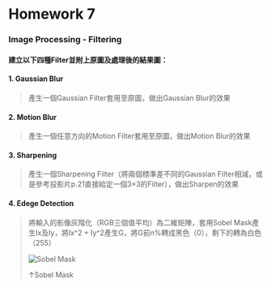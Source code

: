 # Homework 7

### Image Processing - Filtering
#### 建立以下四種Filter並附上原圖及處理後的結果圖：

#### 1. Gaussian Blur
> 產生一個Gaussian Filter套用至原圖，做出Gaussian Blur的效果

#### 2. Motion Blur
> 產生一個任意方向的Motion Filter套用至原圖，做出Motion Blur的效果

#### 3. Sharpening
> 產生一個Sharpening Filter（將兩個標準差不同的Gaussian Filter相減，或是參考投影片p.21直接給定一個3×3的Filter），做出Sharpen的效果

#### 4. Edege Detection
> 將輸入的影像灰階化（RGB三個值平均）為二維矩陣，套用Sobel Mask產生Ix及Iy，將Ix^2 + Iy^2產生G，將G前n%轉成黑色（0），剩下的轉為白色（255）
> 
> ![Sobel Mask](https://saush.files.wordpress.com/2011/04/filters.png)
> 
> ↑Sobel Mask
